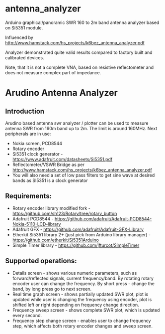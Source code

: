# antenna_analyzer
Arduino graphical/panoramic SWR 160 to 2m band antenna analyzer based on Si5351 module. 

Influenced by http://www.hamstack.com/hs_projects/k6bez_antenna_analyzer.pdf

Analyzer demonstrated quite valid results compared to factory built and calibrated devices.

Note, that it is not a complete VNA, based on resistive reflectometer and does not measure
complex part of impedance.

Arudino Antenna Analyzer
========================

Introduction
------------
Arudino based antenna swr analyzer / plotter can be used to measure antenna
SWR from 160m band up to 2m. The limit is around 160MHz. Next peripherals are
in use:

 * Nokia screen, PCD8544
 * Rotary encoder
 * Si5351 clock generator - https://www.adafruit.com/datasheets/Si5351.pdf
 * Reflectometer/VSWR Bridge as per http://www.hamstack.com/hs_projects/k6bez_antenna_analyzer.pdf
 * You will also need a set of low pass filters to get sine wave at desired bands as SI5351 is a clock generator

Requirements:
-------------
 * Rotary encoder library modified fork - https://github.com/sh123/Rotary/tree/rotary_button
 * Adafruit PCD8544 - https://github.com/adafruit/Adafruit-PCD8544-Nokia-5110-LCD-library
 * Adafruit GFX - https://github.com/adafruit/Adafruit-GFX-Library
 * Etherkit Si5351 library 2+ (just pick from Arduino library manager) - https://github.com/etherkit/Si5351Arduino
 * Simple Timer library - https://github.com/jfturcot/SimpleTimer

Supported operations:
---------------------
 * Details screen - shows various numeric parameters, such as forward/reflected signals, current frequency/band. By rotating rotary encoder user can change the frequency. By short press - change the band, by long press go to next screen.
 * Real time graph screen - shows partially updated SWR plot, plot is updated while user is changing the frequency using encoder, plot is shifted left or right depending on frequency change direction.
 * Frequency sweep screen - shows complete SWR plot, which is updated every second.
 * Frequency step change screen - enables user to change frequency step, which affects both rotary encoder changes and sweep screen.
